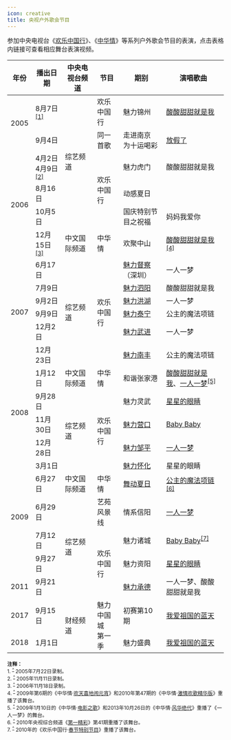```yaml
---
icon: creative
title: 央视户外歌会节目
---
```


参加中央电视台《[欢乐中国行](https://baike.baidu.com/item/欢乐中国行)》、《[中华情](https://baike.baidu.com/item/中华情/5456307)》等系列户外歌会节目的表演，点击表格内链接可查看相应舞台表演视频。

<table>
<thead>
<tr>
    <th>年份</th>
    <th>播出日期</th>
    <th>中央电视台频道</th>
    <th>节目</th>
    <th>期别</th>
    <th>演唱歌曲</th>
</tr>
</thead>
<tbody>
<tr>
    <td rowspan="2">2005</td>
    <td>8月7日<sup id="cite_ref-1"><a href="#cite_note-1">[1]</a></sup></td>
    <td rowspan="5">综艺频道</td>
    <td>欢乐中国行</td>
    <td>魅力锦州</td>
    <td><a href="https://www.bilibili.com/video/BV17g4y1v7sp?p=1" target="_blank" rel="noopener noreferrer">酸酸甜甜就是我</a></td>
</tr>
<tr>
    <td>9月4日</td>
    <td>同一首歌</td>
    <td>走进南京 为十运喝彩</td>
    <td><a href="https://v.youku.com/v_show/id_XMTE0NzY2MzAw" target="_blank" rel="noopener noreferrer">放假了</a></td>
</tr>
<tr>
    <td rowspan="4">2006</td>
    <td>4月2日<br>4月9日<sup id="cite_ref-2"><a href="#cite_note-2">[2]</a></sup></td>
    <td rowspan="3">欢乐中国行</td>
    <td>魅力虎门</td>
    <td>酸酸甜甜就是我</td>
</tr>
<tr>
    <td>8月16日</td>
    <td>动感夏日</td>
    <td></td>
</tr>
<tr>
    <td>10月5日</td>
    <td>国庆特别节目之祝福</td>
    <td>妈妈我爱你</td>
</tr>
<tr>
    <td>12月15日<sup id="cite_ref-3"><a href="#cite_note-3">[3]</a></sup></td>
    <td>中文国际频道</td>
    <td>中华情</td>
    <td>欢聚中山</td>
    <td><a href="https://www.bilibili.com/video/BV1ft4y1i7Ze" target="_blank" rel="noopener noreferrer">酸酸甜甜就是我</a><sup id="cite_ref-4"><a href="#cite_note-4">[4]</a></sup></td>
</tr>
<tr>
    <td rowspan="6">2007</td>
    <td>6月17日</td>
    <td rowspan="6">综艺频道</td>
    <td rowspan="6">欢乐中国行</td>
    <td><a href="https://www.bilibili.com/video/BV1E54y1Q7bR?p=5" target="_blank" rel="noopener noreferrer">魅力督察</a>（深圳）</td>
    <td>一人一梦</td>
</tr>
<tr>
    <td>7月9日</td>
    <td><a href="https://www.bilibili.com/video/BV1E54y1Q7bR?p=8" target="_blank" rel="noopener noreferrer">魅力泗阳</a></td>
    <td>酸酸甜甜就是我</td>
</tr>
<tr>
    <td>9月2日</td>
    <td><a href="https://www.bilibili.com/video/BV1E54y1Q7bR?p=18" target="_blank" rel="noopener noreferrer">魅力洪湖</a></td>
    <td>一人一梦</td>
</tr>
<tr>
    <td>9月9日</td>
    <td><a href="https://www.bilibili.com/video/BV1E54y1Q7bR?p=19" target="_blank" rel="noopener noreferrer">魅力泰宁</a></td>
    <td>公主的魔法项链</td>
</tr>
<tr>
    <td>12月2日</td>
    <td><a href="https://www.bilibili.com/video/BV1E54y1Q7bR?p=32" target="_blank" rel="noopener noreferrer">魅力武进</a></td>
    <td>一人一梦</td>
</tr>
<tr>
    <td>12月23日</td>
    <td><a href="https://www.bilibili.com/video/BV1E54y1Q7bR?p=35" target="_blank" rel="noopener noreferrer">魅力南丰</a></td>
    <td>公主的魔法项链</td>
</tr>
<tr>
    <td rowspan="4">2008</td>
    <td>1月12日</td>
    <td>中文国际频道</td>
    <td>中华情</td>
    <td>和谐张家港</td>
    <td><a href="https://tv.sohu.com/v/cGwvNTA0NDYzOC8xNjk2NjM0OC5zaHRtbA==.html" target="_blank" rel="noopener noreferrer">酸酸甜甜就是我</a>、<a href="https://www.bilibili.com/video/BV1Mz4y1Q7k1" target="_blank" rel="noopener noreferrer">一人一梦</a><sup id="cite_ref-5"><a href="#cite_note-5">[5]</a></sup></td>
</tr>
<tr>
    <td>9月28日</td>
    <td rowspan="4">综艺频道</td>
    <td rowspan="4">欢乐中国行</td>
    <td>魅力灵武</td>
    <td><a href="https://www.bilibili.com/video/BV1th411o7bD" target="_blank" rel="noopener noreferrer">星星的眼睛</a></td>
</tr>
<tr>
    <td>11月30日</td>
    <td><a href="https://www.bilibili.com/video/BV1HX4y1u7uS?p=7" target="_blank" rel="noopener noreferrer">魅力营口</a></td>
    <td><a href="https://www.bilibili.com/video/BV13C4y1b7Gs" target="_blank" rel="noopener noreferrer">Baby Baby</a></td>
</tr>
<tr>
    <td>12月28日</td>
    <td><a href="https://www.bilibili.com/video/BV1HX4y1u7uS?p=10" target="_blank" rel="noopener noreferrer">魅力邹平</a></td>
    <td><a href="https://www.youtube.com/watch?v=ZQC3wA5jBnE" target="_blank" rel="noopener noreferrer">一人一梦</a></td>
</tr>
<tr>
    <td rowspan="5">2009</td>
    <td>3月1日</td>
    <td><a href="https://tv.cctv.com/2010/04/21/VIDE1355637231919273.shtml" target="_blank" rel="noopener noreferrer">魅力怀化</a></td>
    <td>星星的眼睛</td>
</tr>
<tr>
    <td>6月27日</td>
    <td>中文国际频道</td>
    <td>中华情</td>
    <td><a href="https://tv.cctv.com/2010/07/20/VIDE1341990009844156.shtml" target="_blank" rel="noopener noreferrer">舞动夏日</a></td>
    <td><a href="https://www.bilibili.com/video/BV1Cz4y1D7cv" target="_blank" rel="noopener noreferrer">公主的魔法项链</a><sup id="cite_ref-6"><a href="#cite_note-6">[6]</a></sup></td>
</tr>
<tr>
    <td>6月29日</td>
    <td rowspan="4">综艺频道</td>
    <td>艺苑风景线</td>
    <td>情系信阳</td>
    <td><a href="https://www.bilibili.com/video/BV14k4y1B79u" target="_blank" rel="noopener noreferrer">一人一梦</a></td>
</tr>
<tr>
    <td>7月12日</td>
    <td rowspan="3">欢乐中国行</td>
    <td>魅力诸城</td>
    <td><a href="https://tv.cctv.com/2011/01/11/VIDEu8eKegWlWjEh2LEL2glg110111.shtml" target="_blank" rel="noopener noreferrer">Baby Baby</a><sup id="cite_ref-7"><a href="#cite_note-7">[7]</a></sup></td>
</tr>
<tr>
    <td>9月27日</td>
    <td>魅力资阳</td>
    <td><a href="https://www.bilibili.com/video/BV1UD4y1m7RB" target="_blank" rel="noopener noreferrer">星星的眼睛</a></td>
</tr>
<tr>
    <td>2011</td>
    <td>9月21日</td>
    <td><a href="https://tv.cctv.com/2011/09/22/VIDE1341992713325474.shtml" target="_blank" rel="noopener noreferrer">魅力承德</a></td>
    <td>一人一梦、酸酸甜甜就是我</td>
</tr>
<tr>
    <td>2017</td>
    <td>9月15日</td>
    <td rowspan="2">财经频道</td>
    <td rowspan="2">魅力中国城<br/>第一季</td>
    <td>初赛第10期</td>
    <td><a href="https://www.bilibili.com/video/BV1Uv4y1Z7so?p=1" target="_blank" rel="noopener noreferrer">我爱祖国的蓝天</a></td>
</tr>
<tr>
    <td>2018</td>
    <td>1月1日</td>
    <td>魅力盛典</td>
    <td><a href="https://www.bilibili.com/video/BV1Uv4y1Z7so?p=2" target="_blank" rel="noopener noreferrer">我爱祖国的蓝天</a></td>
</tr>
</tbody>
</table>

<small>
<b>注释：</b><br/>
1. <sup id="cite_note-1"><a href="#cite_ref-1">^</a></sup> 2005年7月22日录制。<br/>
2. <sup id="cite_note-2"><a href="#cite_ref-2">^</a></sup> 2005年11月11日录制。<br/>
3. <sup id="cite_note-3"><a href="#cite_ref-3">^</a></sup> 2006年11月18日录制。<br/>
4. <sup id="cite_note-4"><a href="#cite_ref-4">^</a></sup> 2009年第6期的《中华情·<a href="https://tv.cctv.com/2010/07/20/VIDEQWDk5ikZjeXwFGvTYgjo100720.shtml" target="_blank" rel="noopener noreferrer">欢天喜地闹元宵</a>》和2010年第47期的《中华情·<a href="https://tv.cctv.com/2010/11/21/VIDE1341997037240113.shtml" target="_blank" rel="noopener noreferrer">激情欢歌精华版</a>》重播了该舞台。<br/>
5. <sup id="cite_note-5"><a href="#cite_ref-5">^</a></sup> 2009年1月10日的《中华情·<a href="https://tv.cctv.com/2010/07/20/VIDELClxJ39OeifuKWvPVcQE100720.shtml" target="_blank" rel="noopener noreferrer">电影之歌</a>》和2013年10月26日的《中华情·<a href="https://tv.cctv.com/2013/10/27/VIDE1382805959219246.shtml" target="_blank" rel="noopener noreferrer">风华绝代</a>》重播了《一人一梦》的舞台。<br/>
6. <sup id="cite_note-6"><a href="#cite_ref-6">^</a></sup> 2010年央视综合频道《<a href="https://tv.cctv.com/2010/08/22/VIDErfVFvPtanRUEFfGYQyMZ100822.shtml" target="_blank" rel="noopener noreferrer">第一精彩</a>》第41期重播了该舞台。<br/>
7. <sup id="cite_note-7"><a href="#cite_ref-7">^</a></sup> 2010年的《欢乐中国行·<a href="https://tv.cctv.com/2010/02/20/VIDE1341989113227104.shtml" target="_blank" rel="noopener noreferrer">春节特别节目</a>》重播了该舞台。
</small>